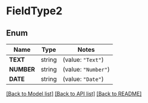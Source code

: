 # FieldType2

## Enum

Name | Type | Notes
------------ | ------------- | -------------
**TEXT** | string | (value: `"Text"`)
**NUMBER** | string | (value: `"Number"`)
**DATE** | string | (value: `"Date"`)


[[Back to Model list]](../README.md#documentation-for-models) [[Back to API list]](../README.md#documentation-for-api-endpoints) [[Back to README]](../README.md)



